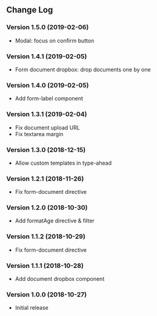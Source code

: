 ## Change Log
### Version 1.5.0 (2019-02-06)
- Modal: focus on confirm button
### Version 1.4.1 (2019-02-05)
- Form document dropbox: drop documents one by one
### Version 1.4.0 (2019-02-05)
- Add form-label component
### Version 1.3.1 (2019-02-04)
- Fix document upload URL
- Fix textarea margin
### Version 1.3.0 (2018-12-15)
- Allow custom templates in type-ahead
### Version 1.2.1 (2018-11-26)
- Fix form-document directive
### Version 1.2.0 (2018-10-30)
- Add formatAge directive & filter
### Version 1.1.2 (2018-10-29)
- Fix form-document directive
### Version 1.1.1 (2018-10-28)
- Add document dropbox component
### Version 1.0.0 (2018-10-27)
- Initial release
